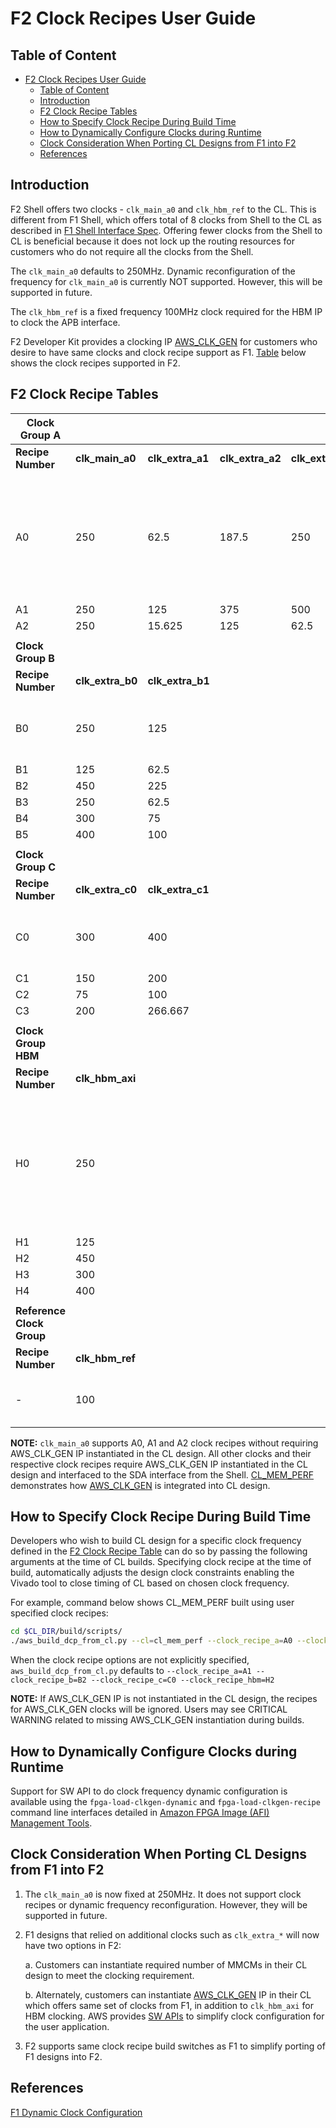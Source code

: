 # F2 Clock Recipes User Guide

## Table of Content

- [F2 Clock Recipes User Guide](#f2-clock-recipes-user-guide)
  - [Table of Content](#table-of-content)
  - [Introduction](#introduction)
  - [F2 Clock Recipe Tables](#f2-clock-recipe-tables)
  - [How to Specify Clock Recipe During Build Time](#how-to-specify-clock-recipe-during-build-time)
  - [How to Dynamically Configure Clocks during Runtime](#how-to-dynamically-configure-clocks-during-runtime)
  - [Clock Consideration When Porting CL Designs from F1 into F2](#clock-consideration-when-porting-cl-designs-from-f1-into-f2)
  - [References](#references)

## Introduction

F2 Shell offers two clocks - `clk_main_a0` and `clk_hbm_ref` to the CL. This is different from F1 Shell, which offers total of 8 clocks from Shell to the CL as described in [F1 Shell Interface Spec](https://github.com/aws/aws-fpga/blob/master/hdk/docs/AWS_Shell_Interface_Specification.md#clocks). Offering fewer clocks from the Shell to CL is beneficial because it does not lock up the routing resources for customers who do not require all the clocks from the Shell.

The `clk_main_a0` defaults to 250MHz. Dynamic reconfiguration of the frequency for `clk_main_a0` is currently NOT supported. However, this will be supported in future.

The `clk_hbm_ref` is a fixed frequency 100MHz clock required for the HBM IP to clock the APB interface.

F2 Developer Kit provides a clocking IP [AWS_CLK_GEN](./AWS_CLK_GEN_spec.md) for customers who desire to have same clocks and clock recipe support as F1. [Table](./Clock_Recipes_User_Guide.md#f2-clock-recipe-table) below shows the clock recipes supported in F2.

## F2 Clock Recipe Tables

| **Clock Group A**         |                  |                  |                  |                  |                                                                                                                                                                                                                                   |
|---------------------------|------------------|------------------|------------------|------------------|-----------------------------------------------------------------------------------------------------------------------------------------------------------------------------------------------------------------------------------|
| **Recipe Number**         | **clk_main_a0**  | **clk_extra_a1** | **clk_extra_a2** | **clk_extra_a3** | **Notes**                                                                                                                                                                                                                         |
| A0                        |              250 |             62.5 |            187.5 |              250 | AWS_CLK_GEN is not required in the CL design for clk_main_a0 recipes. clk_extra_a0/a1/a2 clocks require AWS_CLK_GEN IP instantiated in CL design.                                                                              |
| A1                        |              250 |              125 |              375 |              500 |                                                                                                                                                                                                                                   |
| A2                        |              250 |           15.625 |              125 |             62.5 |                                                                                                                                                                                                                                   |
|                           |                  |                  |                  |                  |                                                                                                                                                                                                                                   |
| **Clock Group B**         |                  |                  |                  |                  |                                                                                                                                                                                                                                   |
| **Recipe Number**         | **clk_extra_b0** | **clk_extra_b1** |                  |                  | **Notes**                                                                                                                                                                                                                         |
| B0                        |              250 |              125 |                  |                  | clk_extra_b0/b1 require AWS_CLK_GEN IP instantiated in the CL design.                                                                                                                                                          |
| B1                        |              125 |             62.5 |                  |                  |                                                                                                                                                                                                                                   |
| B2                        |              450 |              225 |                  |                  |                                                                                                                                                                                                                                   |
| B3                        |              250 |             62.5 |                  |                  |                                                                                                                                                                                                                                   |
| B4                        |              300 |               75 |                  |                  |                                                                                                                                                                                                                                   |
| B5                        |              400 |              100 |                  |                  |                                                                                                                                                                                                                                   |
|                           |                  |                  |                  |                  |                                                                                                                                                                                                                                   |
| **Clock Group C**         |                  |                  |                  |                  |                                                                                                                                                                                                                                   |
| **Recipe Number**         | **clk_extra_c0** | **clk_extra_c1** |                  |                  | **Notes**                                                                                                                                                                                                                         |
| C0                        |              300 |              400 |                  |                  | clk_extra_c0/c1 require AWS_CLK_GEN block instantiated in the CL design.                                                                                                                                                          |
| C1                        |              150 |              200 |                  |                  |                                                                                                                                                                                                                                   |
| C2                        |               75 |              100 |                  |                  |                                                                                                                                                                                                                                   |
| C3                        |              200 |          266.667 |                  |                  |                                                                                                                                                                                                                                   |
|                           |                  |                  |                  |                  |                                                                                                                                                                                                                                   |
| **Clock Group HBM**       |                  |                  |                  |                  |                                                                                                                                                                                                                                   |
| **Recipe Number**         | **clk_hbm_axi**  |                  |                  |                  | **NOTES**                                                                                                                                                                                                                         |
| H0                        |              250 |                  |                  |                  | clk_hbm_axi requires AWS_CLK_GEN block instantiated in the CL design. The clk_hbm_axi is used to clock the AXI interface of HBM IP. This clock is not available in F1.                                                            |
| H1                        |              125 |                  |                  |                  |                                                                                                                                                                                                                                   |
| H2                        |              450 |                  |                  |                  |                                                                                                                                                                                                                                   |
| H3                        |              300 |                  |                  |                  |                                                                                                                                                                                                                                   |
| H4                        |              400 |                  |                  |                  |                                                                                                                                                                                                                                   |
|                           |                  |                  |                  |                  |                                                                                                                                                                                                                                   |
| **Reference Clock Group** |                  |                  |                  |                  |                                                                                                                                                                                                                                   |
| **Recipe Number**         | **clk_hbm_ref**  |                  |                  |                  | **Notes**                                                                                                                                                                                                                         |
| -                         |              100 |                  |                  |                  | Fixed frequency 100MHz reference clock from the Shell for HBM IP.                                                                                                                                                                        |

**NOTE:** `clk_main_a0` supports A0, A1 and A2 clock recipes without requiring AWS_CLK_GEN IP instantiated in the CL design. All other clocks and their respective clock recipes require AWS_CLK_GEN IP instantiated in the CL design and interfaced to the SDA interface from the Shell. [CL_MEM_PERF](./../cl/examples/cl_mem_perf/design/cl_mem_perf.sv) demonstrates how [AWS_CLK_GEN](./../common/lib/aws_clk_gen.sv) is integrated into CL design.

## How to Specify Clock Recipe During Build Time

Developers who wish to build CL design for a specific clock frequency defined in the [F2 Clock Recipe Table](./Clock_Recipes_User_Guide.md#f2-clock-recipe-table) can do so by passing the following arguments at the time of CL builds. Specifying clock recipe at the time of build, automatically adjusts the design clock constraints enabling the Vivado tool to close timing of CL based on chosen clock frequency.

For example, command below shows CL_MEM_PERF built using user specified clock recipes:

```bash
cd $CL_DIR/build/scripts/
./aws_build_dcp_from_cl.py --cl=cl_mem_perf --clock_recipe_a=A0 --clock_recipe_b=B3 --clock_recipe_c=C3 --clock_recipe_hbm=H4
```

When the clock recipe options are not explicitly specified, `aws_build_dcp_from_cl.py` defaults to `--clock_recipe_a=A1 --clock_recipe_b=B2 --clock_recipe_c=C0 --clock_recipe_hbm=H2`

**NOTE:** If AWS_CLK_GEN IP is not instantiated in the CL design, the recipes for AWS_CLK_GEN clocks will be ignored. Users may see CRITICAL WARNING related to missing AWS_CLK_GEN instantiation during builds.

## How to Dynamically Configure Clocks during Runtime

Support for SW API to do clock frequency dynamic configuration is available using the `fpga-load-clkgen-dynamic` and `fpga-load-clkgen-recipe` command line interfaces detailed in [Amazon FPGA Image (AFI) Management Tools](../../sdk/userspace/fpga_mgmt_tools/README.md).

## Clock Consideration When Porting CL Designs from F1 into F2

1. The `clk_main_a0` is now fixed at 250MHz. It does not support clock recipes or dynamic frequency reconfiguration. However, they will be supported in future.

2. F1 designs that relied on additional clocks such as `clk_extra_*` will now have two options in F2:

    a. Customers can instantiate required number of MMCMs in their CL design to meet the clocking requirement.

    b. Alternately, customers can instantiate [AWS_CLK_GEN](./../common/lib/aws_clk_gen.sv) IP in their CL which offers same set of clocks from F1, in addition to `clk_hbm_axi` for HBM clocking. AWS provides [SW APIs](./../../sdk/userspace/fpga_libs/fpga_clkgen/fpga_clkgen_utils.c) to simplify clock configuration for the user application.

3. F2 supports same clock recipe build switches as F1 to simplify porting of F1 designs into F2.

## References

[F1 Dynamic Clock Configuration](https://github.com/aws/aws-fpga/blob/master/hdk/docs/dynamic_clock_config.md)

